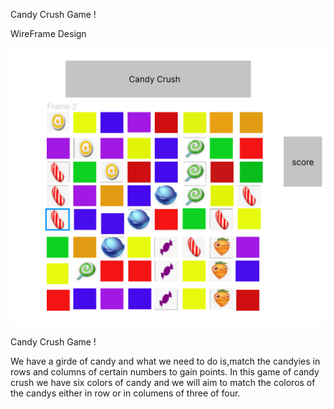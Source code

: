 
Candy Crush Game !


WireFrame Design 

![candy!](./src/Components/images/candyFigma.PNG)

Candy Crush Game !

We have a girde of candy and what we need to do is,match the candyies in rows and columns of certain numbers to gain points. In this game of candy crush we have six colors of candy and we will aim to match the coloros of the candys either in row or in columens of three of four.













